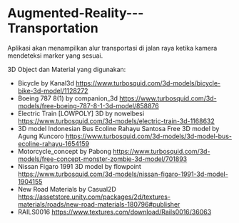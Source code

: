 # Augmented-Reality---Transportation

Aplikasi akan menampilkan alur transportasi di jalan raya ketika kamera mendeteksi marker yang sesuai.

3D Object dan Material yang digunakan:
-	Bicycle by Kanal3d https://www.turbosquid.com/3d-models/bicycle-bike-3d-model/1128272
-	Boeing 787 8(1) by companion_3d https://www.turbosquid.com/3d-models/free-boeing-787-8-1-3d-model/858876
-	Electric Train [LOWPOLY] 3D by nowelbesi https://www.turbosquid.com/3d-models/electric-train-3d-1168632
-	3D model Indonesian Bus Ecoline Rahayu Santosa Free 3D model by Agung Kuncoro https://www.turbosquid.com/3d-models/3d-model-bus-ecoline-rahayu-1654159
-	Motorcycle_concept by Pabong https://www.turbosquid.com/3d-models/free-concept-monster-zombie-3d-model/701893
-	Nissan Figaro 1991 3D model by flowpoint https://www.turbosquid.com/3d-models/nissan-figaro-1991-3d-model-1904155
- New Road Materials by Casual2D https://assetstore.unity.com/packages/2d/textures-materials/roads/new-road-materials-180796#publisher
- RAILS0016 https://www.textures.com/download/Rails0016/36063
